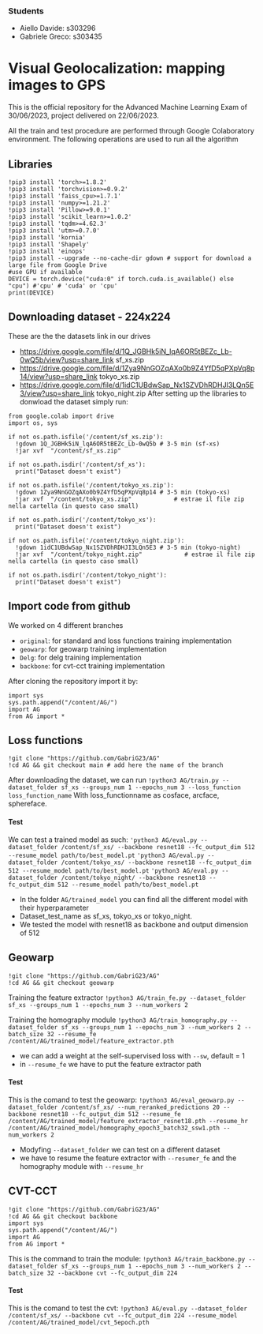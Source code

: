### Students
- Aiello Davide: s303296
- Gabriele Greco: s303435
# Visual Geolocalization: mapping images to GPS

This is the official repository for the Advanced Machine Learning Exam of 30/06/2023, project delivered on 22/06/2023.

All the train and test procedure are performed through Google Colaboratory environment. The following operations are used to run all the algorithm


## Libraries
```
!pip3 install 'torch>=1.8.2'
!pip3 install 'torchvision>=0.9.2'
!pip3 install 'faiss_cpu>=1.7.1'
!pip3 install 'numpy>=1.21.2'
!pip3 install 'Pillow>=9.0.1'
!pip3 install 'scikit_learn>=1.0.2'
!pip3 install 'tqdm>=4.62.3'
!pip3 install 'utm>=0.7.0'
!pip3 install 'kornia'
!pip3 install 'Shapely'
!pip3 install 'einops'
!pip3 install --upgrade --no-cache-dir gdown # support for download a large file from Google Drive
#use GPU if available
DEVICE = torch.device("cuda:0" if torch.cuda.is_available() else "cpu") #'cpu' # 'cuda' or 'cpu'
print(DEVICE)
```
## Downloading dataset - 224x224
These are the the datasets link in our drives
- https://drive.google.com/file/d/1Q_JGBHk5iN_lqA6OR5tBEZc_Lb-0wQ5b/view?usp=share_link sf_xs.zip
- https://drive.google.com/file/d/1Zya9NnGOZqAXo0b9Z4YfD5qPXpVq8p14/view?usp=share_link tokyo_xs.zip
- https://drive.google.com/file/d/1idC1UBdwSap_Nx1SZVDhRDHJI3LQn5E3/view?usp=share_link tokyo_night.zip
After setting up the libraries to donwload the dataset simply run:
```
from google.colab import drive
import os, sys

if not os.path.isfile('/content/sf_xs.zip'):
  !gdown 1Q_JGBHk5iN_lqA6OR5tBEZc_Lb-0wQ5b # 3-5 min (sf-xs)
  !jar xvf  "/content/sf_xs.zip"

if not os.path.isdir('/content/sf_xs'):
  print("Dataset doesn't exist")

if not os.path.isfile('/content/tokyo_xs.zip'):
  !gdown 1Zya9NnGOZqAXo0b9Z4YfD5qPXpVq8p14 # 3-5 min (tokyo-xs)
  !jar xvf  "/content/tokyo_xs.zip"            # estrae il file zip nella cartella (in questo caso small)

if not os.path.isdir('/content/tokyo_xs'):
  print("Dataset doesn't exist")

if not os.path.isfile('/content/tokyo_night.zip'):
  !gdown 1idC1UBdwSap_Nx1SZVDhRDHJI3LQn5E3 # 3-5 min (tokyo-night)
  !jar xvf  "/content/tokyo_night.zip"            # estrae il file zip nella cartella (in questo caso small)

if not os.path.isdir('/content/tokyo_night'):
  print("Dataset doesn't exist")
```
## Import code from github
We worked on 4 different branches
- `original`: for standard and loss functions training implementation
- `geowarp`: for geowarp training implementation
- `Delg`: for delg training implementation
- `backbone`: for cvt-cct training implementation

After cloning the repository import it by:
```
import sys
sys.path.append("/content/AG/")
import AG
from AG import *
```

## Loss functions
```
!git clone "https://github.com/GabriG23/AG"
!cd AG && git checkout main # add here the name of the branch 
```
After downloading the dataset, we can run
`!python3 AG/train.py --dataset_folder sf_xs --groups_num 1 --epochs_num 3 --loss_function loss_function_name`
With loss_functionname as cosface, arcface, sphereface.

#### Test
We can test a trained model as such:
`'python3 AG/eval.py --dataset_folder /content/sf_xs/ --backbone resnet18 --fc_output_dim 512 --resume_model path/to/best_model.pt`
`'python3 AG/eval.py --dataset_folder /content/tokyo_xs/ --backbone resnet18 --fc_output_dim 512 --resume_model path/to/best_model.pt`
`'python3 AG/eval.py --dataset_folder /content/tokyo_night/ --backbone resnet18 --fc_output_dim 512 --resume_model path/to/best_model.pt`
- In the folder `AG/trained_model` you can find all the different model with their hyperparameter
- Dataset_test_name as sf_xs, tokyo_xs or tokyo_night.
- We tested the model with resnet18 as backbone and output dimension of 512

## Geowarp
```
!git clone "https://github.com/GabriG23/AG"
!cd AG && git checkout geowarp
```
Training the feature extractor
`!python3 AG/train_fe.py --dataset_folder sf_xs --groups_num 1 --epochs_num 3 --num_workers 2`

Training the homography module
`!python3 AG/train_homography.py --dataset_folder sf_xs --groups_num 1 --epochs_num 3 --num_workers 2 --batch_size 32 --resume_fe /content/AG/trained_model/feature_extractor.pth`

- we can add a weight at the self-supervised loss with `--sw`, default = 1
- in `--resume_fe` we have to put the feature extractor path

#### Test
This is the comand to test the geowarp:
`!python3 AG/eval_geowarp.py --dataset_folder /content/sf_xs/ --num_reranked_predictions 20 --backbone resnet18 --fc_output_dim 512 --resume_fe /content/AG/trained_model/feature_extractor_resnet18.pth --resume_hr /content/AG/trained_model/homography_epoch3_batch32_ssw1.pth --num_workers 2`
- Modyfing `--dataset_folder` we can test on a different dataset
- we have to resume the feature extractor with `--resumer_fe` and the homography module with `--resume_hr`
## CVT-CCT

```
!git clone "https://github.com/GabriG23/AG"
!cd AG && git checkout backbone
import sys
sys.path.append("/content/AG/")
import AG
from AG import *
```
This is the command to train the module:
`!python3 AG/train_backbone.py --dataset_folder sf_xs --groups_num 1 --epochs_num 3 --num_workers 2 --batch_size 32 --backbone cvt --fc_output_dim 224`

#### Test
This is the comand to test the cvt:
`!python3 AG/eval.py --dataset_folder /content/sf_xs/ --backbone cvt --fc_output_dim 224 --resume_model /content/AG/trained_model/cvt_5epoch.pth`
